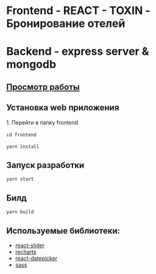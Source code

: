 # Frontend - REACT - TOXIN - Бронирование отелей
# Backend - express server & mongodb

## [Просмотр работы](https://annapichnenko.github.io/toxin/)

<h2>Установка web приложения</h2>
<span>1. Перейти в папку frontend</span><br/><br/>
<code>cd frontend</code><br/><br/>
<code>yarn install</code>
<h2>Запуск разработки</h2>
<code>yarn start</code>
<h2>Билд</h2>
<code>yarn build</code>
<h2>Используемые библиотеки:</h2>
<ul>
<li><a href="https://www.npmjs.com/package/react-slider">react-slider</a></li>
<li><a href="https://recharts.org/en-US/">recharts</a></li>
<li><a href="https://reactdatepicker.com/">react-datepicker</a></li>
<li><a href="https://www.npmjs.com/package/sass">sass</a></li>
</ul>

